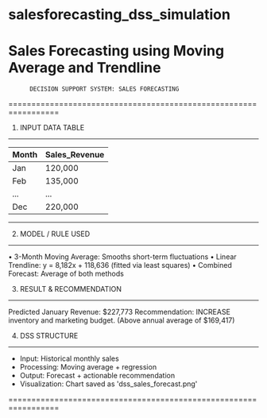 # salesforecasting_dss_simulation
Sales Forecasting using Moving Average and Trendline
=================================================================
          DECISION SUPPORT SYSTEM: SALES FORECASTING
=================================================================

1. INPUT DATA TABLE
----------------------------------------------------
| Month | Sales_Revenue |
|-------|---------------|
| Jan   | 120,000       |
| Feb   | 135,000       |
| ...   | ...           |
| Dec   | 220,000       |
----------------------------------------------------

2. MODEL / RULE USED
----------------------------------------------------
• 3-Month Moving Average: Smooths short-term fluctuations
• Linear Trendline: y = 8,182x + 118,636 (fitted via least squares)
• Combined Forecast: Average of both methods

3. RESULT & RECOMMENDATION
----------------------------------------------------
Predicted January Revenue: $227,773
Recommendation: INCREASE inventory and marketing budget.
(Above annual average of $169,417)

4. DSS STRUCTURE
----------------------------------------------------
- Input: Historical monthly sales
- Processing: Moving average + regression
- Output: Forecast + actionable recommendation
- Visualization: Chart saved as 'dss_sales_forecast.png'

=================================================================
